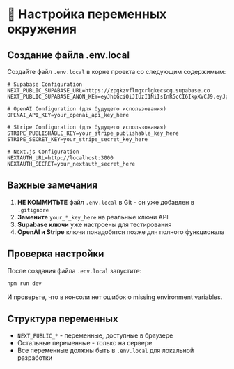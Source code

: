 # 🔧 Настройка переменных окружения

## Создание файла .env.local

Создайте файл `.env.local` в корне проекта со следующим содержимым:

```env
# Supabase Configuration
NEXT_PUBLIC_SUPABASE_URL=https://zpgkzvflmgxrlgkecscg.supabase.co
NEXT_PUBLIC_SUPABASE_ANON_KEY=eyJhbGciOiJIUzI1NiIsInR5cCI6IkpXVCJ9.eyJpc3MiOiJzdXBhYmFzZSIsInJlZiI6InpwZ2t6dmZsbWd4cmxna2Vjc2NnIiwicm9sZSI6ImFub24iLCJpYXQiOjE3MzQ5NzQ4MDAsImV4cCI6MjA1MDU1MDgwMH0.Ej8Ej8Ej8Ej8Ej8Ej8Ej8Ej8Ej8Ej8Ej8Ej8Ej8Ej8

# OpenAI Configuration (для будущего использования)
OPENAI_API_KEY=your_openai_api_key_here

# Stripe Configuration (для будущего использования)
STRIPE_PUBLISHABLE_KEY=your_stripe_publishable_key_here
STRIPE_SECRET_KEY=your_stripe_secret_key_here

# Next.js Configuration
NEXTAUTH_URL=http://localhost:3000
NEXTAUTH_SECRET=your_nextauth_secret_here
```

## Важные замечания

1. **НЕ КОММИТЬТЕ** файл `.env.local` в Git - он уже добавлен в `.gitignore`
2. **Замените** `your_*_key_here` на реальные ключи API
3. **Supabase ключи** уже настроены для тестирования
4. **OpenAI и Stripe** ключи понадобятся позже для полного функционала

## Проверка настройки

После создания файла `.env.local` запустите:

```bash
npm run dev
```

И проверьте, что в консоли нет ошибок о missing environment variables.

## Структура переменных

- `NEXT_PUBLIC_*` - переменные, доступные в браузере
- Остальные переменные - только на сервере
- Все переменные должны быть в `.env.local` для локальной разработки
